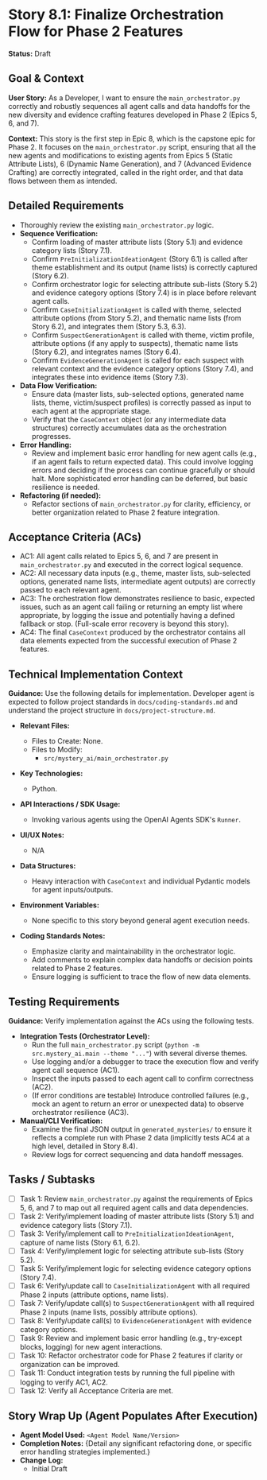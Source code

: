 # Story 8.1: Finalize Orchestration Flow for Phase 2 Features

**Status:** Draft

## Goal & Context

**User Story:** As a Developer, I want to ensure the `main_orchestrator.py` correctly and robustly sequences all agent calls and data handoffs for the new diversity and evidence crafting features developed in Phase 2 (Epics 5, 6, and 7).

**Context:** This story is the first step in Epic 8, which is the capstone epic for Phase 2. It focuses on the `main_orchestrator.py` script, ensuring that all the new agents and modifications to existing agents from Epics 5 (Static Attribute Lists), 6 (Dynamic Name Generation), and 7 (Advanced Evidence Crafting) are correctly integrated, called in the right order, and that data flows between them as intended.

## Detailed Requirements

- Thoroughly review the existing `main_orchestrator.py` logic.
- **Sequence Verification:**
    - Confirm loading of master attribute lists (Story 5.1) and evidence category lists (Story 7.1).
    - Confirm `PreInitializationIdeationAgent` (Story 6.1) is called after theme establishment and its output (name lists) is correctly captured (Story 6.2).
    - Confirm orchestrator logic for selecting attribute sub-lists (Story 5.2) and evidence category options (Story 7.4) is in place before relevant agent calls.
    - Confirm `CaseInitializationAgent` is called with theme, selected attribute options (from Story 5.2), and thematic name lists (from Story 6.2), and integrates them (Story 5.3, 6.3).
    - Confirm `SuspectGenerationAgent` is called with theme, victim profile, attribute options (if any apply to suspects), thematic name lists (Story 6.2), and integrates names (Story 6.4).
    - Confirm `EvidenceGenerationAgent` is called for each suspect with relevant context and the evidence category options (Story 7.4), and integrates these into evidence items (Story 7.3).
- **Data Flow Verification:**
    - Ensure data (master lists, sub-selected options, generated name lists, theme, victim/suspect profiles) is correctly passed as input to each agent at the appropriate stage.
    - Verify that the `CaseContext` object (or any intermediate data structures) correctly accumulates data as the orchestration progresses.
- **Error Handling:**
    - Review and implement basic error handling for new agent calls (e.g., if an agent fails to return expected data). This could involve logging errors and deciding if the process can continue gracefully or should halt. More sophisticated error handling can be deferred, but basic resilience is needed.
- **Refactoring (if needed):**
    - Refactor sections of `main_orchestrator.py` for clarity, efficiency, or better organization related to Phase 2 feature integration.

## Acceptance Criteria (ACs)

- AC1: All agent calls related to Epics 5, 6, and 7 are present in `main_orchestrator.py` and executed in the correct logical sequence.
- AC2: All necessary data inputs (e.g., theme, master lists, sub-selected options, generated name lists, intermediate agent outputs) are correctly passed to each relevant agent.
- AC3: The orchestration flow demonstrates resilience to basic, expected issues, such as an agent call failing or returning an empty list where appropriate, by logging the issue and potentially having a defined fallback or stop. (Full-scale error recovery is beyond this story).
- AC4: The final `CaseContext` produced by the orchestrator contains all data elements expected from the successful execution of Phase 2 features.

## Technical Implementation Context

**Guidance:** Use the following details for implementation. Developer agent is expected to follow project standards in `docs/coding-standards.md` and understand the project structure in `docs/project-structure.md`.

- **Relevant Files:**
  - Files to Create: None.
  - Files to Modify:
    - `src/mystery_ai/main_orchestrator.py`

- **Key Technologies:**
  - Python.

- **API Interactions / SDK Usage:**
  - Invoking various agents using the OpenAI Agents SDK's `Runner`.

- **UI/UX Notes:**
  - N/A

- **Data Structures:**
  - Heavy interaction with `CaseContext` and individual Pydantic models for agent inputs/outputs.

- **Environment Variables:**
  - None specific to this story beyond general agent execution needs.

- **Coding Standards Notes:**
  - Emphasize clarity and maintainability in the orchestrator logic.
  - Add comments to explain complex data handoffs or decision points related to Phase 2 features.
  - Ensure logging is sufficient to trace the flow of new data elements.

## Testing Requirements

**Guidance:** Verify implementation against the ACs using the following tests.

- **Integration Tests (Orchestrator Level):**
  - Run the full `main_orchestrator.py` script (`python -m src.mystery_ai.main --theme "..."`) with several diverse themes.
  - Use logging and/or a debugger to trace the execution flow and verify agent call sequence (AC1).
  - Inspect the inputs passed to each agent call to confirm correctness (AC2).
  - (If error conditions are testable) Introduce controlled failures (e.g., mock an agent to return an error or unexpected data) to observe orchestrator resilience (AC3).
- **Manual/CLI Verification:**
  - Examine the final JSON output in `generated_mysteries/` to ensure it reflects a complete run with Phase 2 data (implicitly tests AC4 at a high level, detailed in Story 8.4).
  - Review logs for correct sequencing and data handoff messages.

## Tasks / Subtasks

- [ ] Task 1: Review `main_orchestrator.py` against the requirements of Epics 5, 6, and 7 to map out all required agent calls and data dependencies.
- [ ] Task 2: Verify/implement loading of master attribute lists (Story 5.1) and evidence category lists (Story 7.1).
- [ ] Task 3: Verify/implement call to `PreInitializationIdeationAgent`, capture of name lists (Story 6.1, 6.2).
- [ ] Task 4: Verify/implement logic for selecting attribute sub-lists (Story 5.2).
- [ ] Task 5: Verify/implement logic for selecting evidence category options (Story 7.4).
- [ ] Task 6: Verify/update call to `CaseInitializationAgent` with all required Phase 2 inputs (attribute options, name lists).
- [ ] Task 7: Verify/update call(s) to `SuspectGenerationAgent` with all required Phase 2 inputs (name lists, possibly attribute options).
- [ ] Task 8: Verify/update call(s) to `EvidenceGenerationAgent` with evidence category options.
- [ ] Task 9: Review and implement basic error handling (e.g., try-except blocks, logging) for new agent interactions.
- [ ] Task 10: Refactor orchestrator code for Phase 2 features if clarity or organization can be improved.
- [ ] Task 11: Conduct integration tests by running the full pipeline with logging to verify AC1, AC2.
- [ ] Task 12: Verify all Acceptance Criteria are met.

## Story Wrap Up (Agent Populates After Execution)

- **Agent Model Used:** `<Agent Model Name/Version>`
- **Completion Notes:** {Detail any significant refactoring done, or specific error handling strategies implemented.}
- **Change Log:**
  - Initial Draft 